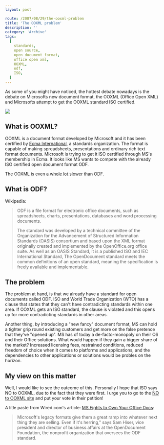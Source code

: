 ```yaml
---
layout: post

route: /2007/08/29/the-ooxml-problem
title: 'The OOXML problem'
description: ''
category: 'Archive'
tags:
  [
    standards,
    open source,
    open document format,
    office open xml,
    OOXML,
    odf,
    ISO,
  ]
---
```


As some of you might have noticed, the hottest debate nowadays is the debate on
Microsofts new document format, the OOXML (Office Open XML) and Microsofts
attempt to get the OOXML standard ISO certified.

<img src="/img/blog/imgdff43cd40ceec7106f2d0ead22a65640.jpg" class="img-responsive img-thumbnail img-rounded"/>

## What is OOXML?

OOXML is a document format developed by Microsoft and it has been certified by
<a class="ph" target="_blank" rel="noopener noreferrer" href="http://en.wikipedia.org/wiki/Ecma">Ecma
International</a>, a standards organization. The format is capable of making
spreadsheets, presentations and ordinary rich text format documents. Microsoft
is trying to get it ISO certified through MS's membership in Ecma. It looks like
MS wants to compete with the already ISO certified open document format ODF.

The OOXML is even
<a class="ph" target="_blank" rel="noopener noreferrer" href="http://www.robweir.com/blog/2006/10/why-is-ooxml-slow.html">a
whole lot slower</a> than ODF.

## What is ODF?

Wikipedia:

> ODF is a file format for electronic office documents, such as spreadsheets,
> charts, presentations, databases and word processing documents.
>
> The standard was developed by a technical committee of the Organization for
> the Advancement of Structured Information Standards (OASIS) consortium and
> based upon the XML format originally created and implemented by the
> OpenOffice.org office suite. As well as an OASIS Standard, it is a published
> ISO and IEC International Standard, The OpenDocument standard meets the common
> definitions of an open standard, meaning the specification is freely available
> and implementable.

## The problem

The problem at hand, is that we already have a standard for open documents
called ODF. ISO and World Trade Organization (WTO) has a clause that states that
they can't have contradicting standards within one area. If OOXML gets an ISO
standard, the clause is violated and this opens up for more contradicting
standards in other areas.

Another thing, by introducing a "new fancy" document format, MS can hold a
tighter grip round existing customers and get more on the false pretence that
they've "opened up". MS has of today a de-facto-monopoly on their OS and their
Office solutions. What would happen if they gain a bigger share of the market?
Increased licensing fees, restrained conditions, reduced freedom of choice when
it comes to platforms and applications, and the dependencies to other
applications or solutions would be probles on the horizon.

## My view on this matter

Well, I would like to see the outcome of this. Personally I hope that ISO says
NO to OOXML, due to the fact that they were first. I urge you to go to the
<a class="ph" target="_blank" rel="noopener noreferrer" href="http://www.noooxml.org/petition">NO
to OOXML site</a> and put your vote in their petition!

A litle paste from Wired.com's article:
<a class="ph" target="_blank" rel="noopener noreferrer" href="http://www.wired.com/software/coolapps/news/2007/01/72403">MS
Fights to Own Your Office Docs</a>:

> Microsoft's legacy formats give them a great ramp into whatever next thing
> they are selling. Even if it's herring," says Sam Hiser, vice president and
> director of business affairs at the OpenDocument Foundation, the nonprofit
> organization that oversees the ODF standard.
